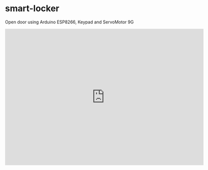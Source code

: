 # smart-locker
Open door using Arduino ESP8266, Keypad and ServoMotor 9G

<iframe frameborder='0' height='448' marginheight='0' marginwidth='0' scrolling='no' src='https://circuits.io/circuits/5543878-smart-locker/embed#schematic' width='650'></iframe>

